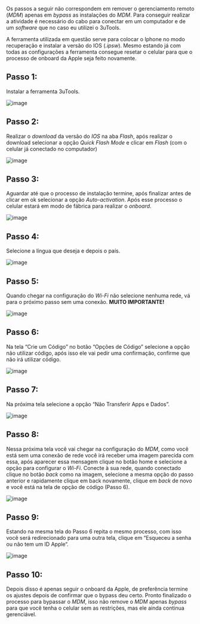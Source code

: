 Os passos a seguir não correspondem em remover o gerenciamento remoto (_MDM_) apenas em _bypass_ as instalações do _MDM_. Para conseguir realizar a atividade é necessário do cabo para conectar em um computador e de um _software_ que no caso eu utilizei o 3uTools.


A ferramenta utilizada em questão serve para colocar o Iphone no modo recuperação e instalar a versão do IOS (_.ipsw_). Mesmo estando já com todas as configurações a ferramenta consegue resetar o celular para que o processo de onboard da Apple seja feito novamente.


## Passo 1:

Instalar a ferramenta 3uTools.

![image](https://user-images.githubusercontent.com/28414758/131016940-10b243c9-1b74-46c9-85e5-f87d55145085.png)

## Passo 2:

Realizar o _download_ da versão do _IOS_ na aba _Flash_, após realizar o download selecionar a opção _Quick Flash Mode_ e clicar em _Flash_ (com o celular já conectado no computador)

![image](https://user-images.githubusercontent.com/28414758/131017082-9ccf7767-952c-4ce1-9931-f9df9e2fa113.png)

## Passo 3:

Aguardar até que o processo de instalação termine, após finalizar antes de clicar em ok selecionar a opção _Auto-activation_. Após esse processo o celular estará em modo de fábrica para realizar o _onboard_.

![image](https://user-images.githubusercontent.com/28414758/131017145-e4a16905-2b49-4554-bc83-f5ff971e3881.png)

## Passo 4:

Selecione a língua que deseja e depois o país.

![image](https://user-images.githubusercontent.com/28414758/131017207-68f98780-a309-42ff-9798-11440bd9b057.png)

## Passo 5:

Quando chegar na configuração do _Wi-Fi_ não selecione nenhuma rede, vá para o próximo passo sem uma conexão. **MUITO IMPORTANTE!**

![image](https://user-images.githubusercontent.com/28414758/131017258-53daea40-d5d6-4341-8d7d-92b80d92fc40.png)

## Passo 6:

Na tela “Crie um Código” no botão “Opções de Código” selecione a opção não utilizar código, após isso ele vai pedir uma confirmação, confirme que não irá utilizar código.

![image](https://user-images.githubusercontent.com/28414758/131017289-7b5f583b-5240-4577-9ce9-8f25e7d7fa81.png)

## Passo 7:

Na próxima tela selecione a opção “Não Transferir Apps e Dados”.

![image](https://user-images.githubusercontent.com/28414758/131017333-fa7b5480-e2a7-4e6b-9325-15087e6246be.png)

## Passo 8:

Nessa próxima tela você vai chegar na configuração do _MDM_, como você está sem uma conexão de rede você irá receber uma imagem parecida com essa, após aparecer essa mensagem clique no botão home e selecione a opção para configurar o _Wi-Fi_. Conecte à sua rede, quando conectado clique no botão _back_ como na imagem, selecione a mesma opção do passo anterior e rapidamente clique em back novamente, clique em _back_ de novo e você está na tela de opção de código (Passo 6).

![image](https://user-images.githubusercontent.com/28414758/131017415-bdfa08fd-d01e-4a64-9073-0490ea8e2101.png)

## Passo 9:

Estando na mesma tela do Passo 6 repita o mesmo processo, com isso você será redirecionado para uma outra tela, clique em “Esqueceu a senha ou não tem um ID Apple“.

![image](https://user-images.githubusercontent.com/28414758/131017456-5196aef8-aa33-4fb1-afd0-0cf0b9eed999.png)

## Passo 10:

Depois disso é apenas seguir o onboard da Apple, de preferência termine os ajustes depois de confirmar que o bypass deu certo. Pronto finalizado o processo para bypassar o _MDM_, isso não remove o _MDM_ apenas _bypass_ para que você tenha o celular sem as restrições, mas ele ainda continua gerenciável.
